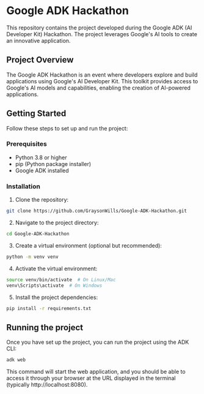 # Google ADK Hackathon

This repository contains the project developed during the Google ADK (AI Developer Kit) Hackathon. The project leverages Google's AI tools to create an innovative application.

## Project Overview

The Google ADK Hackathon is an event where developers explore and build applications using Google's AI Developer Kit. This toolkit provides access to Google's AI models and capabilities, enabling the creation of AI-powered applications.

## Getting Started

Follow these steps to set up and run the project:

### Prerequisites

- Python 3.8 or higher
- pip (Python package installer)
- Google ADK installed

### Installation

1. Clone the repository:

```bash
git clone https://github.com/GraysonWills/Google-ADK-Hackathon.git
```

2. Navigate to the project directory:
```bash
cd Google-ADK-Hackathon
```
3. Create a virtual environment (optional but recommended):
```bash
python -m venv venv
```
4. Activate the virtual environment:
```bash
source venv/bin/activate  # On Linux/Mac
venv\Scripts\activate  # On Windows

```
5. Install the project dependencies:
```bash
pip install -r requirements.txt
```

## Running the project
Once you have set up the project, you can run the project using the ADK CLI: 

``` bash
adk web
```
This command will start the web application, and you should be able to access it through your browser at the URL displayed in the terminal (typically http://localhost:8080).

